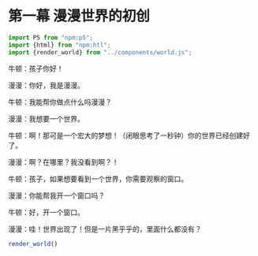 # 第一幕 漫漫世界的初创

```js
import P5 from "npm:p5";
import {html} from "npm:htl";
import {render_world} from "../components/world.js";
```

牛顿：孩子你好！

漫漫：你好，我是漫漫。

牛顿：我能帮你做点什么吗漫漫？

漫漫：我想要一个世界。

牛顿：啊！那可是一个宏大的梦想！（闭眼思考了一秒钟）你的世界已经创建好了。

漫漫：啊？在哪里？我没看到啊？！

牛顿：孩子，如果想要看到一个世界，你需要观察的窗口。

漫漫：你能帮我开一个窗口吗？

牛顿：好，开一个窗口。

漫漫：哇！世界出现了！但是一片黑乎乎的，里面什么都没有？

```js
render_world()
```
